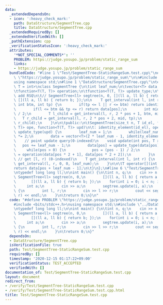 ```yaml
---
data:
  _extendedDependsOn:
  - icon: ':heavy_check_mark:'
    path: DataStructure/SegmentTree.cpp
    title: DataStructure/SegmentTree.cpp
  _extendedRequiredBy: []
  _extendedVerifiedWith: []
  _pathExtension: cpp
  _verificationStatusIcon: ':heavy_check_mark:'
  attributes:
    '*NOT_SPECIAL_COMMENTS*': ''
    PROBLEM: https://judge.yosupo.jp/problem/static_range_sum
    links:
    - https://judge.yosupo.jp/problem/static_range_sum
  bundledCode: "#line 1 \"Test/SegmentTree-StaticRangeSum.test.cpp\"\n#define PROBLEM\
    \ \"https://judge.yosupo.jp/problem/static_range_sum\"\n\n#include <bits/stdc++.h>\n\
    using namespace std;\n#line 1 \"DataStructure/SegmentTree.cpp\"\ntemplate <class\
    \ T = int>\nclass SegmentTree {\n\tint leaf_num;\n\tvector<T> data;\n\tT identity_element;\n\
    \tfunction<T(T, T)> operation;\n\tfunction<T(T, T)> update_type;\n\t// ex.) point\
    \ add RSQ\n\t// SegmentTree<ll> segtree(n, 0, [](ll a, ll b) { return a + b; },\
    \ [](ll a, ll b) { return b; });\n\n    T get_interval(int l, int r, int pos,\
    \ int btm, int tp) {\n        if(tp <= l || r <= btm) return identity_element;\n\
    \        if(l <= btm && tp <= r) return data[pos];\n        int mid = (btm + tp)\
    \ / 2;\n        T l_child = get_interval(l, r, 2 * pos + 1, btm, mid);\n     \
    \   T r_child = get_interval(l, r, 2 * pos + 2, mid, tp);\n        return operation(l_child,\
    \ r_child);\n    }\n\n\tpublic:\n\tSegmentTree(size_t n, T id_el, function<T(T,\
    \ T)> ope, function<T(T, T)> upd)\n\t: identity_element(id_el), operation(ope),\
    \ update_type(upd) {\n        leaf_num = 1;\n        while(leaf_num < n) leaf_num\
    \ *= 2;\n        data = vector<T>(2 * leaf_num - 1, identity_element);\n\t}\n\n\
    \    // point update query(0-indexed)\n    void update(int pos, T x) {\n     \
    \   pos += leaf_num - 1;\n        data[pos] = update_type(data[pos], x);\n   \
    \     while(pos > 0) {\n            pos = (pos - 1) / 2;\n            data[pos]\
    \ = operation(data[pos * 2 + 1], data[pos * 2 + 2]);\n        }\n    }\n\n   \
    \ // get [l, r) (0-indexed)\n    T get_interval(int l, int r) {\n        return\
    \ get_interval(l, r, 0, 0, leaf_num);\n    }\n\n\tT operator[](int pos) {\n\t\t\
    return data[pos + leaf_num - 1];\n\t}\n};\n#line 6 \"Test/SegmentTree-StaticRangeSum.test.cpp\"\
    \ntypedef long long ll;\n\nint main() {\n\tint n, q;\n    cin >> n >> q;\n   \
    \ SegmentTree<ll> segtree(n, 0,\n        [](ll a, ll b) { return a + b; },\n \
    \       [](ll a, ll b) { return b; });\n    for(int i = 0; i < n; i++) {\n   \
    \     int a;\n        cin >> a;\n        segtree.update(i, a);\n    }\n    while(q--)\
    \ {\n        int l, r;\n        cin >> l >> r;\n        cout << segtree.get_interval(l,\
    \ r) << endl;\n    }\n\treturn 0;\n}\n"
  code: "#define PROBLEM \"https://judge.yosupo.jp/problem/static_range_sum\"\n\n\
    #include <bits/stdc++.h>\nusing namespace std;\n#include \"../DataStructure/SegmentTree.cpp\"\
    \ntypedef long long ll;\n\nint main() {\n\tint n, q;\n    cin >> n >> q;\n   \
    \ SegmentTree<ll> segtree(n, 0,\n        [](ll a, ll b) { return a + b; },\n \
    \       [](ll a, ll b) { return b; });\n    for(int i = 0; i < n; i++) {\n   \
    \     int a;\n        cin >> a;\n        segtree.update(i, a);\n    }\n    while(q--)\
    \ {\n        int l, r;\n        cin >> l >> r;\n        cout << segtree.get_interval(l,\
    \ r) << endl;\n    }\n\treturn 0;\n}"
  dependsOn:
  - DataStructure/SegmentTree.cpp
  isVerificationFile: true
  path: Test/SegmentTree-StaticRangeSum.test.cpp
  requiredBy: []
  timestamp: '2020-12-15 01:17:22+09:00'
  verificationStatus: TEST_ACCEPTED
  verifiedWith: []
documentation_of: Test/SegmentTree-StaticRangeSum.test.cpp
layout: document
redirect_from:
- /verify/Test/SegmentTree-StaticRangeSum.test.cpp
- /verify/Test/SegmentTree-StaticRangeSum.test.cpp.html
title: Test/SegmentTree-StaticRangeSum.test.cpp
---
```

